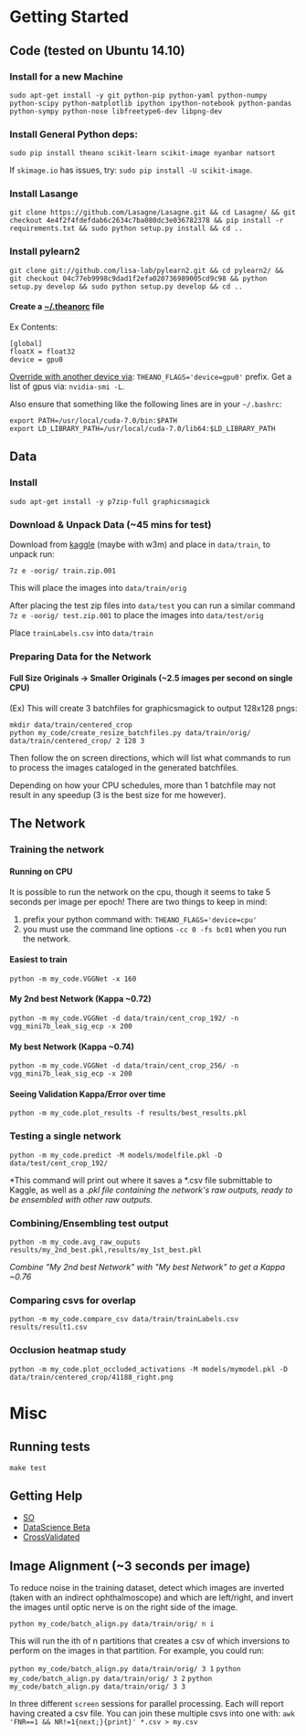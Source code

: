 # Getting Started

## Code (tested on Ubuntu 14.10)

### Install for a new Machine

`sudo apt-get install -y git python-pip python-yaml python-numpy python-scipy python-matplotlib ipython ipython-notebook python-pandas python-sympy python-nose libfreetype6-dev libpng-dev`

### Install General Python deps:

`sudo pip install theano scikit-learn scikit-image nyanbar natsort`

If `skimage.io` has issues, try: `sudo pip install -U scikit-image`.

### Install Lasange

```
git clone https://github.com/Lasagne/Lasagne.git && cd Lasagne/ && git checkout 4e4f2f4fdefdab6c2634c7ba080dc3e036782378 && pip install -r requirements.txt && sudo python setup.py install && cd ..
```

### Install pylearn2

```
git clone git://github.com/lisa-lab/pylearn2.git && cd pylearn2/ && git checkout 04c77eb9998c9dad1f2efa020736989005cd9c98 && python setup.py develop && sudo python setup.py develop && cd ..
```

#### Create a [~/.theanorc](http://deeplearning.net/software/theano/library/config.html) file

Ex Contents:

```
[global]
floatX = float32
device = gpu0

```

[Override with another device via](http://deeplearning.net/software/theano/library/config.html): `THEANO_FLAGS='device=gpu0'` prefix. Get a list of gpus via: `nvidia-smi -L`.

Also ensure that something like the following lines are in your `~/.bashrc`:

```
export PATH=/usr/local/cuda-7.0/bin:$PATH
export LD_LIBRARY_PATH=/usr/local/cuda-7.0/lib64:$LD_LIBRARY_PATH
```

## Data

### Install

`sudo apt-get install -y p7zip-full graphicsmagick`

### Download & Unpack Data (~45 mins for test)

Download from [kaggle](https://www.kaggle.com/c/diabetic-retinopathy-detection/data?trainLabels.csv.zip) (maybe with w3m) and place in `data/train`, to unpack run:

`7z e -oorig/ train.zip.001`

This will place the images into `data/train/orig`

After placing the test zip files into `data/test` you can run a similar command `7z e -oorig/ test.zip.001` to place the images into `data/test/orig`

Place `trainLabels.csv` into `data/train`

### Preparing Data for the Network

#### Full Size Originals -> Smaller Originals (~2.5 images per second on single CPU)

(Ex) This will create 3 batchfiles for graphicsmagick to output 128x128 pngs:

```
mkdir data/train/centered_crop
python my_code/create_resize_batchfiles.py data/train/orig/ data/train/centered_crop/ 2 128 3
```

Then follow the on screen directions, which will list what commands to run to process the images cataloged in the generated batchfiles.

Depending on how your CPU schedules, more than 1 batchfile may not result in any speedup (3 is the best size for me however).

## The Network

### Training the network

#### Running on CPU

It is possible to run the network on the cpu, though it seems to take 5 seconds per image per epoch! There are two things to keep in mind:

1. prefix your python command with: `THEANO_FLAGS='device=cpu'`
2. you must use the command line options `-cc 0 -fs bc01` when you run the network.

#### Easiest to train

`python -m my_code.VGGNet -x 160`

#### My 2nd best Network (Kappa ~0.72)

`python -m my_code.VGGNet -d data/train/cent_crop_192/ -n vgg_mini7b_leak_sig_ecp -x 200`

#### My best Network (Kappa ~0.74)

`python -m my_code.VGGNet -d data/train/cent_crop_256/ -n vgg_mini7b_leak_sig_ecp -x 200`

#### Seeing Validation Kappa/Error over time

`python -m my_code.plot_results -f results/best_results.pkl`

### Testing a single network

`python -m my_code.predict -M models/modelfile.pkl -D data/test/cent_crop_192/`

*This command will print out where it saves a *.csv file submittable to Kaggle, as well as a *.pkl file containing the network's raw outputs, ready to be ensembled with other raw outputs.*

### Combining/Ensembling test output

`python -m my_code.avg_raw_ouputs results/my_2nd_best.pkl,results/my_1st_best.pkl`

*Combine "My 2nd best Network" with "My best Network" to get a Kappa ~0.76*

### Comparing csvs for overlap

`python -m my_code.compare_csv data/train/trainLabels.csv results/result1.csv`

### Occlusion heatmap study

`python -m my_code.plot_occluded_activations -M models/mymodel.pkl -D data/train/centered_crop/41188_right.png`

# Misc

## Running tests

`make test`

## Getting Help

- [SO](http://stackoverflow.com/questions/tagged/neural-network)
- [DataScience Beta](http://datascience.stackexchange.com/questions/tagged/deep-learning)
- [CrossValidated](http://stats.stackexchange.com/questions/tagged/deep-learning)

## Image Alignment (~3 seconds per image)

To reduce noise in the training dataset, detect which images are inverted (taken with an indirect ophthalmoscope) and which are left/right, and invert the images until optic nerve is on the right side of the image.

`python my_code/batch_align.py data/train/orig/ n i`

This will run the ith of n partitions that creates a csv of which inversions to perform on the images in that partition. For example, you could run:

`python my_code/batch_align.py data/train/orig/ 3 1`
`python my_code/batch_align.py data/train/orig/ 3 2`
`python my_code/batch_align.py data/train/orig/ 3 3`

In three different `screen` sessions for parallel processing. Each will report having created a csv file. You can join these multiple csvs into one with: `awk 'FNR==1 && NR!=1{next;}{print}' *.csv > my.csv`

